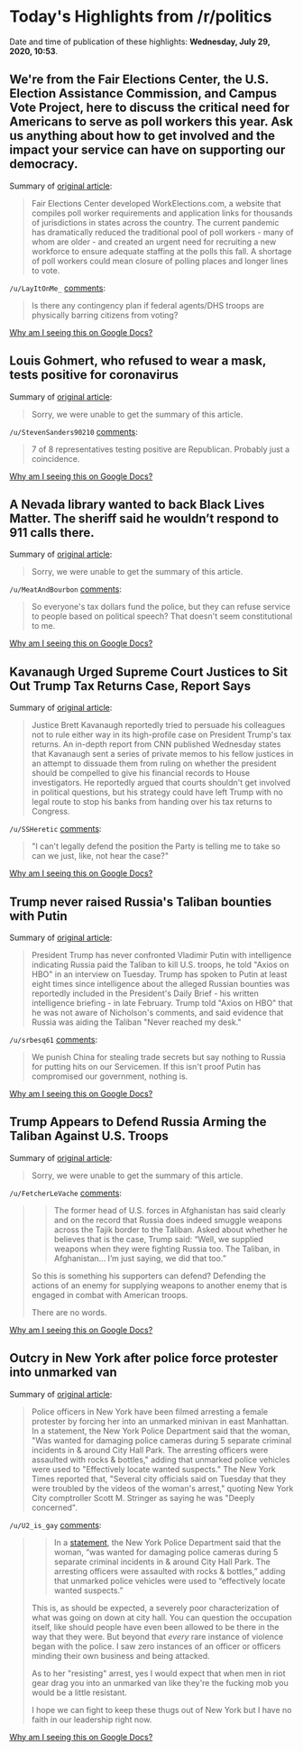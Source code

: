 # Today's Highlights from /r/politics

Date and time of publication of these highlights: **Wednesday, July 29, 2020, 10:53**.

## We're from the Fair Elections Center, the U.S. Election Assistance Commission, and Campus Vote Project, here to discuss the critical need for Americans to serve as poll workers this year. Ask us anything about how to get involved and the impact your service can have on supporting our democracy.

Summary of [original article](https://www.reddit.com/r/politics/comments/hzhw6c/were_from_the_fair_elections_center_the_us/):

> Fair Elections Center developed WorkElections.com, a website that compiles poll worker requirements and application links for thousands of jurisdictions in states across the country. The current pandemic has dramatically reduced the traditional pool of poll workers - many of whom are older - and created an urgent need for recruiting a new workforce to ensure adequate staffing at the polls this fall. A shortage of poll workers could mean closure of polling places and longer lines to vote.

`/u/LayItOnMe_` [comments](https://www.reddit.com/r/politics/comments/hzhw6c/were_from_the_fair_elections_center_the_us/):

> Is there any contingency plan if federal agents/DHS troops are physically barring citizens from voting?

[Why am I seeing this on Google Docs?](https://docs.google.com/document/d/1Dc6We63vOXIZsc0op-Bt4abqkYjXzOigalQqFxmvvbM/edit?usp=sharing)

## Louis Gohmert, who refused to wear a mask, tests positive for coronavirus

Summary of [original article](https://www.politico.com/news/2020/07/29/louis-gohmert-who-refused-to-wear-a-mask-tests-positive-for-coronavirus-386076):

> Sorry, we were unable to get the summary of this article.

`/u/StevenSanders90210` [comments](https://www.reddit.com/r/politics/comments/i01dej/louis_gohmert_who_refused_to_wear_a_mask_tests/):

> 7 of 8 representatives testing positive are Republican. Probably just a coincidence.

[Why am I seeing this on Google Docs?](https://docs.google.com/document/d/1Dc6We63vOXIZsc0op-Bt4abqkYjXzOigalQqFxmvvbM/edit?usp=sharing)

## A Nevada library wanted to back Black Lives Matter. The sheriff said he wouldn’t respond to 911 calls there.

Summary of [original article](https://www.washingtonpost.com/nation/2020/07/29/nevada-sheriff-911-blm/?hpid=hp_morning-mix-8-12-rr1_mm-nevada%3Ahomepage%2Fstory-ans):

> Sorry, we were unable to get the summary of this article.

`/u/MeatAndBourbon` [comments](https://www.reddit.com/r/politics/comments/hzzf4u/a_nevada_library_wanted_to_back_black_lives/):

> So everyone's tax dollars fund the police, but they can refuse service to people based on political speech? That doesn't seem constitutional to me.

[Why am I seeing this on Google Docs?](https://docs.google.com/document/d/1Dc6We63vOXIZsc0op-Bt4abqkYjXzOigalQqFxmvvbM/edit?usp=sharing)

## Kavanaugh Urged Supreme Court Justices to Sit Out Trump Tax Returns Case, Report Says

Summary of [original article](https://www.thedailybeast.com/kavanaugh-urged-supreme-court-justices-to-sit-out-trump-tax-returns-case-report-says?ref=home):

> Justice Brett Kavanaugh reportedly tried to persuade his colleagues not to rule either way in its high-profile case on President Trump's tax returns. An in-depth report from CNN published Wednesday states that Kavanaugh sent a series of private memos to his fellow justices in an attempt to dissuade them from ruling on whether the president should be compelled to give his financial records to House investigators. He reportedly argued that courts shouldn't get involved in political questions, but his strategy could have left Trump with no legal route to stop his banks from handing over his tax returns to Congress.

`/u/SSHeretic` [comments](https://www.reddit.com/r/politics/comments/i00lnp/kavanaugh_urged_supreme_court_justices_to_sit_out/):

> "I can't legally defend the position the Party is telling me to take so can we just, like, not hear the case?"

[Why am I seeing this on Google Docs?](https://docs.google.com/document/d/1Dc6We63vOXIZsc0op-Bt4abqkYjXzOigalQqFxmvvbM/edit?usp=sharing)

## Trump never raised Russia's Taliban bounties with Putin

Summary of [original article](https://www.axios.com/trump-russia-bounties-taliban-putin-call-4a0f6110-ab58-41c0-96fc-57b507462af1.html):

> President Trump has never confronted Vladimir Putin with intelligence indicating Russia paid the Taliban to kill U.S. troops, he told "Axios on HBO" in an interview on Tuesday. Trump has spoken to Putin at least eight times since intelligence about the alleged Russian bounties was reportedly included in the President's Daily Brief - his written intelligence briefing - in late February. Trump told "Axios on HBO" that he was not aware of Nicholson's comments, and said evidence that Russia was aiding the Taliban "Never reached my desk."

`/u/srbesq61` [comments](https://www.reddit.com/r/politics/comments/hzy1ld/trump_never_raised_russias_taliban_bounties_with/):

> We punish China for stealing trade secrets but say nothing to Russia for putting hits on our Servicemen.  If this isn't proof Putin has compromised our government,  nothing is.

[Why am I seeing this on Google Docs?](https://docs.google.com/document/d/1Dc6We63vOXIZsc0op-Bt4abqkYjXzOigalQqFxmvvbM/edit?usp=sharing)

## Trump Appears to Defend Russia Arming the Taliban Against U.S. Troops

Summary of [original article](https://www.thedailybeast.com/trump-appears-to-defend-russia-arming-the-taliban-against-us-troops):

> Sorry, we were unable to get the summary of this article.

`/u/FetcherLeVache` [comments](https://www.reddit.com/r/politics/comments/i012f5/trump_appears_to_defend_russia_arming_the_taliban/):

> >The former head of U.S. forces in Afghanistan has said clearly and on the record that Russia does indeed smuggle weapons across the Tajik border to the Taliban. Asked about whether he believes that is the case, Trump said: “Well, we supplied weapons when they were fighting Russia too. The Taliban, in Afghanistan... I’m just saying, we did that too.”
> 
> So this is something his supporters can defend? Defending the actions of an enemy for supplying weapons to another enemy that is engaged in combat with American troops.
> 
> There are no words.

[Why am I seeing this on Google Docs?](https://docs.google.com/document/d/1Dc6We63vOXIZsc0op-Bt4abqkYjXzOigalQqFxmvvbM/edit?usp=sharing)

## Outcry in New York after police force protester into unmarked van

Summary of [original article](https://www.theguardian.com/us-news/2020/jul/29/outcry-in-new-york-after-police-force-protester-into-unmarked-van):

> Police officers in New York have been filmed arresting a female protester by forcing her into an unmarked minivan in east Manhattan. In a statement, the New York Police Department said that the woman, "Was wanted for damaging police cameras during 5 separate criminal incidents in & around City Hall Park. The arresting officers were assaulted with rocks & bottles," adding that unmarked police vehicles were used to "Effectively locate wanted suspects." The New York Times reported that, "Several city officials said on Tuesday that they were troubled by the videos of the woman's arrest," quoting New York City comptroller Scott M. Stringer as saying he was "Deeply concerned".

`/u/U2_is_gay` [comments](https://www.reddit.com/r/politics/comments/hzxqb8/outcry_in_new_york_after_police_force_protester/):

> > In a [statement](https://twitter.com/NYPDnews/status/1288270680614739968), the New York Police Department said that the woman, “was wanted for damaging police cameras during 5 separate criminal incidents in & around City Hall Park. The arresting officers were assaulted with rocks & bottles,” adding that unmarked police vehicles were used to “effectively locate wanted suspects.”
> 
> This is, as should be expected, a severely poor characterization of what was going on down at city hall. You can question the occupation itself, like should people have even been allowed to be there in the way that they were. But beyond that *every* rare instance of violence began with the police. I saw zero instances of an officer or officers minding their own business and being attacked. 
> 
> As to her "resisting" arrest, yes I would expect that when men in riot gear drag you into an unmarked van like they're the fucking mob you would be a little resistant. 
> 
> I hope we can fight to keep these thugs out of New York but I have no faith in our leadership right now.

[Why am I seeing this on Google Docs?](https://docs.google.com/document/d/1Dc6We63vOXIZsc0op-Bt4abqkYjXzOigalQqFxmvvbM/edit?usp=sharing)

